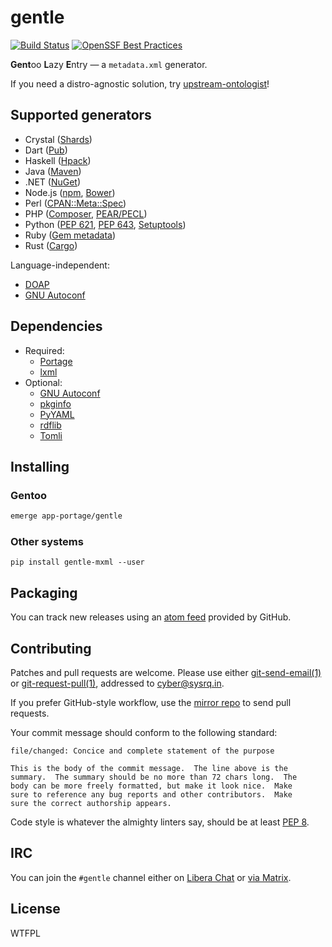 <!-- SPDX-FileCopyrightText: 2023-2024 Anna <cyber@sysrq.in> -->
<!-- SPDX-License-Identifier: CC0-1.0 -->

gentle
======

[![Build Status](https://drone.tildegit.org/api/badges/CyberTaIlor/gentle/status.svg)](https://drone.tildegit.org/CyberTaIlor/gentle)
[![OpenSSF Best Practices](https://www.bestpractices.dev/projects/8269/badge)](https://www.bestpractices.dev/projects/8269)

**Gent**oo **L**azy **E**ntry — a `metadata.xml` generator.

If you need a distro-agnostic solution, try [upstream-ontologist][u-o]!

[u-o]: https://github.com/jelmer/upstream-ontologist


Supported generators
--------------------

* Crystal ([Shards](https://github.com/crystal-lang/shards/blob/master/docs/shard.yml.adoc))
* Dart ([Pub](https://dart.dev/tools/pub/pubspec))
* Haskell ([Hpack](https://github.com/sol/hpack/blob/main/README.md))
* Java ([Maven](https://maven.apache.org/pom.html))
* .NET ([NuGet](https://learn.microsoft.com/en-us/nuget/reference/nuspec))
* Node.js ([npm](https://docs.npmjs.com/files/package.json/), [Bower](https://github.com/bower/spec/blob/master/json.md))
* Perl ([CPAN::Meta::Spec](http://search.cpan.org/perldoc?CPAN::Meta::Spec))
* PHP ([Composer](https://getcomposer.org/doc/04-schema.md), [PEAR/PECL](https://pear.php.net/manual/en/guide.developers.package2.php))
* Python ([PEP 621](https://peps.python.org/pep-0621/), [PEP 643](https://peps.python.org/pep-0643/), [Setuptools](https://setuptools.pypa.io/en/latest/userguide/declarative_config.html))
* Ruby ([Gem metadata](https://guides.rubygems.org/specification-reference/))
* Rust ([Cargo](https://doc.rust-lang.org/cargo/reference/manifest.html))

Language-independent:

* [DOAP](https://github.com/ewilderj/doap/wiki)
* [GNU Autoconf](https://www.gnu.org/savannah-checkouts/gnu/autoconf/manual/autoconf-2.71/html_node/Initializing-configure.html)


Dependencies
------------

* Required:
  * [Portage](https://pypi.org/project/portage/)
  * [lxml](https://lxml.de/)
* Optional:
  * [GNU Autoconf](https://www.gnu.org/software/autoconf/)
  * [pkginfo](https://pypi.org/project/pkginfo/)
  * [PyYAML](https://pyyaml.org/)
  * [rdflib](https://pypi.org/project/rdflib/)
  * [Tomli](https://pypi.org/project/tomli/)


Installing
----------

### Gentoo

```sh
emerge app-portage/gentle
```

### Other systems

`pip install gentle-mxml --user`


Packaging
---------

You can track new releases using an [atom feed][atom] provided by GitHub.

[atom]: https://github.com/cybertailor/gentle/releases.atom


Contributing
------------

Patches and pull requests are welcome. Please use either
[git-send-email(1)][git-send-email] or [git-request-pull(1)][git-request-pull],
addressed to <cyber@sysrq.in>.

If you prefer GitHub-style workflow, use the [mirror repo][gh] to send pull
requests.

Your commit message should conform to the following standard:

```
file/changed: Concice and complete statement of the purpose

This is the body of the commit message.  The line above is the
summary.  The summary should be no more than 72 chars long.  The
body can be more freely formatted, but make it look nice.  Make
sure to reference any bug reports and other contributors.  Make
sure the correct authorship appears.
```

Code style is whatever the almighty linters say, should be at least
[PEP 8][pep8].


[git-send-email]: https://git-send-email.io/
[git-request-pull]: https://git-scm.com/docs/git-request-pull
[gh]: http://github.com/cybertailor/gentle
[pep8]: https://peps.python.org/pep-0008/


IRC
---

You can join the `#gentle` channel either on [Libera Chat][libera] or
[via Matrix][matrix].

[libera]: https://libera.chat/
[matrix]: https://matrix.to/#/#gentle:sysrq.in


License
-------

WTFPL
